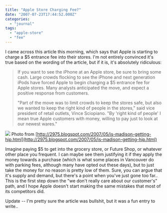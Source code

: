 ```yaml
---
title: "Apple Store Charging Fee?"
date: "2007-07-23T17:44:52.000Z"
categories: 
  - "journal"
tags: 
  - "apple-store"
  - "fee"
---
```


I came across this article this morning, which says that Apple is starting to charge a $5 entrance fee into their stores. I'm not entirely convinced it's true based on the wording of the article, but if it is, it's absolutely ridiculous:

> If you want to see the iPhone at an Apple store, be sure to bring some cash. Large crowds flocking to see the iPhone and next generation iPods have forced Apple to begin charging a $5 entrance fee for Apple stores. Many analysts anticipated the move, and expect a positive response from customers.
> 
> "Part of the move was to limit crowds to keep the stores safe, but also we wanted to keep the right kind of people in the stores," said vice president of retail outlets, Vince Sciopiano. "By 'right kind of people' I mean true Apple customers with money, willing to pay just to look at our newest wares."

![](images/apple.jpg) Photo from [http://2975.blogspot.com/2007/05/is-madison-getting-hip.html](http://2975.blogspot.com/2007/05/is-madison-getting-hip.html)

Imagine paying $5 to get into the grocery store, or Future Shop, or whatever other place you frequent. I can maybe see them justifying it if they apply the money towards a purchase (which is what some places in Vancouver do with parking fees, although many have opted out these days), but to just take the money for no reason is pretty low of them. Sure, you can argue that it's supply and demand, but there's a point when you've just gone too far.. This is the first step down the "we don't really care about our customer's" path, and I hope Apple doesn't start making the same mistakes that most of its competitors did.

Update -- I'm pretty sure the article was bullshit, but it was a fun entry to write..
